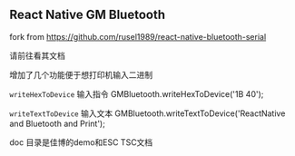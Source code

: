 ## React Native GM Bluetooth

fork from https://github.com/rusel1989/react-native-bluetooth-serial

请前往看其文档

增加了几个功能便于想打印机输入二进制

`writeHexToDevice` 输入指令 GMBluetooth.writeHexToDevice('1B 40');

`writeTextToDevice` 输入文本 GMBluetooth.writeTextToDevice('ReactNative and Bluetooth and Print');

doc 目录是佳博的demo和ESC TSC文档








